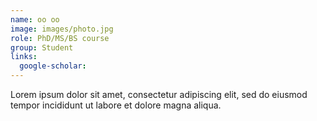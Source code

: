 ```yaml
---
name: oo oo
image: images/photo.jpg
role: PhD/MS/BS course
group: Student
links:
  google-scholar: 
---
```


Lorem ipsum dolor sit amet, consectetur adipiscing elit, sed do eiusmod tempor incididunt ut labore et dolore magna aliqua.

